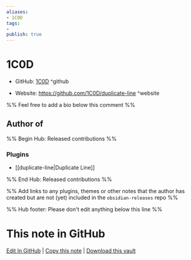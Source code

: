 ```yaml
---
aliases:
- 1C0D
tags:
- 
publish: true
---
```


# 1C0D

- GitHub: [1C0D](https://github.com/1C0D/) ^github
<!-- - Discord: `@` ^discord-->
- Website: <https://github.com/1C0D/duplicate-line> ^website
<!-- - [[Publish sites|Publish site]]: <https://> ^publish-->

%% Feel free to add a bio below this comment %%


## Author of

%% Begin Hub: Released contributions %%
### Plugins
- [[duplicate-line|Duplicate Line]]

%% End Hub: Released contributions %%

%% Add links to any plugins, themes or other notes that the author has created but are not (yet) included in the `obsidian-releases` repo %%

<!--
### Unlisted plugins
-->

<!--
### Others
-->

<!--
## Sponsor this author
-->

<!-- - [[GitHub sponsors]]: [Sponsor @1C0D on GitHub Sponsors](https://github.com/sponsors/1C0D) ^github-sponsor-->
<!-- - [[Buy me a coffee]]: <https://> ^buy-me-a-coffee-->
<!-- - [[PayPal]]: <https://> ^paypal-->
<!-- - [[Patreon]]: <https://> ^patreon-->

<!--
## Follow this author
-->

<!-- - [[YouTube Channels|On YouTube]]: <https://> ^youtube-->
<!-- - Twitter: <https://> ^twitter-->
<!-- - ... -->

%% Hub footer: Please don't edit anything below this line %%

# This note in GitHub

<span class="git-footer">[Edit In GitHub](https://github.dev/obsidian-community/obsidian-hub/blob/main/01%20-%20Community/People/1C0D.md "git-hub-edit-note") | [Copy this note](https://raw.githubusercontent.com/obsidian-community/obsidian-hub/main/01%20-%20Community/People/1C0D.md "git-hub-copy-note") | [Download this vault](https://github.com/obsidian-community/obsidian-hub/archive/refs/heads/main.zip "git-hub-download-vault") </span>
